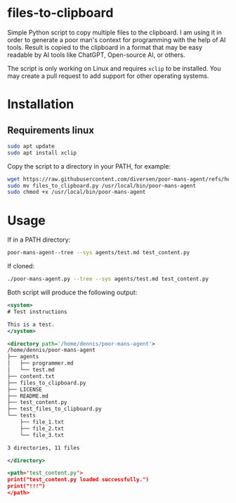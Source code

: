 # files-to-clipboard

Simple Python script to copy multiple files to the clipboard. 
I am using it in order to generate a poor man's context for programming with the help of AI tools.
Result is copied to the clipboard in a format that may be easy readable by AI tools like ChatGPT, Open-source AI, or others.

The script is only working on Linux and requires `xclip` to be installed.
You may create a pull request to add support for other operating systems.

# Installation

## Requirements linux

```bash
sudo apt update
sudo apt install xclip
```

Copy the script to a directory in your PATH, for example:

```bash
wget https://raw.githubusercontent.com/diversen/poor-mans-agent/refs/heads/main/poor-mans-agent.py
sudo mv files_to_clipboard.py /usr/local/bin/poor-mans-agent
sudo chmod +x /usr/local/bin/poor-mans-agent
```

# Usage

If in a PATH directory:

```bash
poor-mans-agent--tree --sys agents/test.md test_content.py
```

If cloned:

```bash
./poor-mans-agent.py --tree --sys agents/test.md test_content.py
```

Both script will produce the following output:

```xml
<system>
# Test instructions

This is a test.
</system>

<directory path='/home/dennis/poor-mans-agent'>
/home/dennis/poor-mans-agent
├── agents
│   ├── programmer.md
│   └── test.md
├── content.txt
├── files_to_clipboard.py
├── LICENSE
├── README.md
├── test_content.py
├── test_files_to_clipboard.py
└── tests
    ├── file_1.txt
    ├── file_2.txt
    └── file_3.txt

3 directories, 11 files

</directory>

<path='test_content.py'>
print("test_content.py loaded successfully.")
print("!!!")
</path>

```